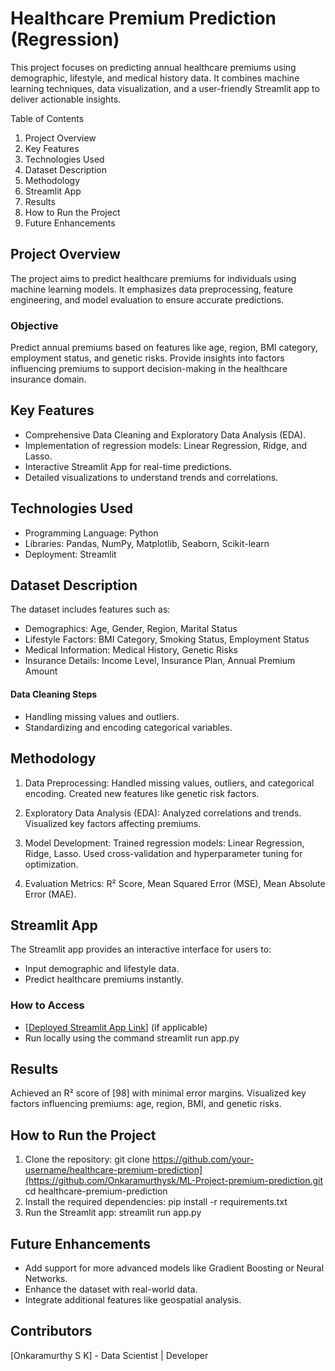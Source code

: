 # Healthcare Premium Prediction (Regression)

This project focuses on predicting annual healthcare premiums using demographic, lifestyle, and medical history data. It combines machine learning techniques, data visualization, and a user-friendly Streamlit app to deliver actionable insights.

Table of Contents
1) Project Overview
2) Key Features
3) Technologies Used
4) Dataset Description
5) Methodology
6) Streamlit App
7) Results
8) How to Run the Project
9) Future Enhancements

## Project Overview

The project aims to predict healthcare premiums for individuals using machine learning models. It emphasizes data preprocessing, feature engineering, and model evaluation to ensure accurate predictions.

### Objective
Predict annual premiums based on features like age, region, BMI category, employment status, and genetic risks.
Provide insights into factors influencing premiums to support decision-making in the healthcare insurance domain.

## Key Features
* Comprehensive Data Cleaning and Exploratory Data Analysis (EDA).
* Implementation of regression models: Linear Regression, Ridge, and Lasso.
* Interactive Streamlit App for real-time predictions.
* Detailed visualizations to understand trends and correlations.

## Technologies Used

* Programming Language: Python
* Libraries: Pandas, NumPy, Matplotlib, Seaborn, Scikit-learn
* Deployment: Streamlit

## Dataset Description

The dataset includes features such as:

* Demographics: Age, Gender, Region, Marital Status
* Lifestyle Factors: BMI Category, Smoking Status, Employment Status
* Medical Information: Medical History, Genetic Risks
* Insurance Details: Income Level, Insurance Plan, Annual Premium Amount

#### Data Cleaning Steps

* Handling missing values and outliers.
* Standardizing and encoding categorical variables.

## Methodology

1) Data Preprocessing:
Handled missing values, outliers, and categorical encoding.
Created new features like genetic risk factors.

2) Exploratory Data Analysis (EDA):
Analyzed correlations and trends.
Visualized key factors affecting premiums.

3) Model Development:
Trained regression models: Linear Regression, Ridge, Lasso.
Used cross-validation and hyperparameter tuning for optimization.

4) Evaluation Metrics:
R² Score, Mean Squared Error (MSE), Mean Absolute Error (MAE).

## Streamlit App

The Streamlit app provides an interactive interface for users to:
* Input demographic and lifestyle data.
* Predict healthcare premiums instantly.
  
### How to Access
* [[Deployed Streamlit App Link](https://onkaramurthysk-ml-project-premium-prediction.streamlit.app/)] (if applicable)
* Run locally using the command
   streamlit run app.py

## Results

Achieved an R² score of [98] with minimal error margins.
Visualized key factors influencing premiums: age, region, BMI, and genetic risks.

## How to Run the Project

1) Clone the repository:
git clone https://github.com/your-username/healthcare-premium-prediction](https://github.com/Onkaramurthysk/ML-Project-premium-prediction.git
cd healthcare-premium-prediction
2) Install the required dependencies:
pip install -r requirements.txt
3) Run the Streamlit app:
streamlit run app.py

## Future Enhancements

* Add support for more advanced models like Gradient Boosting or Neural Networks.
* Enhance the dataset with real-world data.
* Integrate additional features like geospatial analysis.

## Contributors

[Onkaramurthy S K] - Data Scientist | Developer
